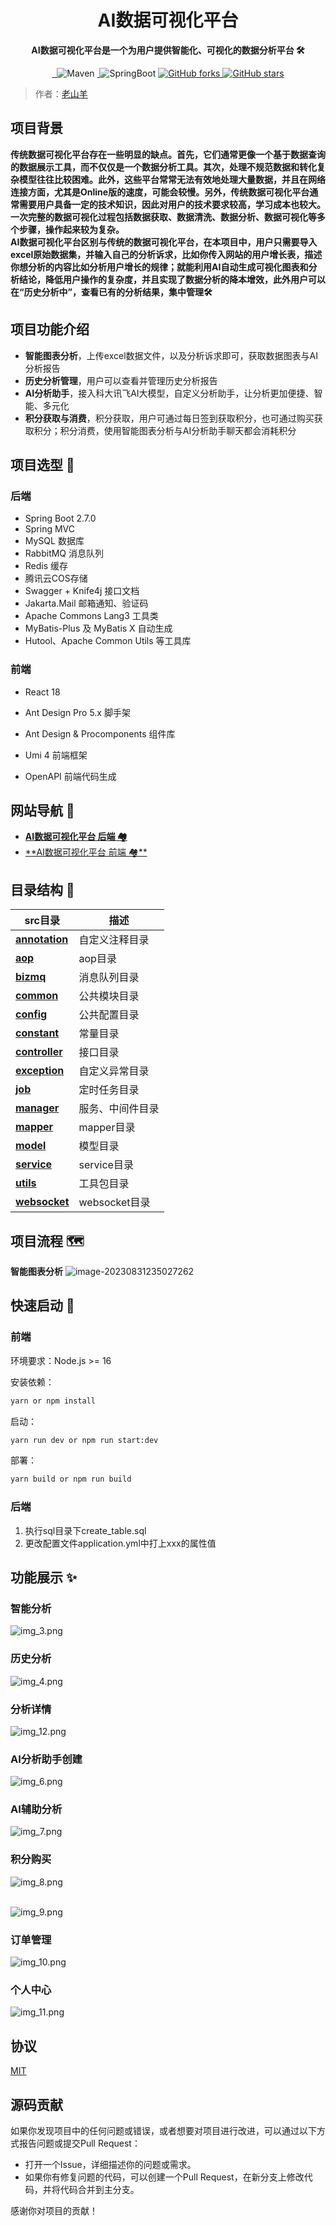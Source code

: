 <h1 align="center">AI数据可视化平台</h1>
<p align="center"><strong>AI数据可视化平台是一个为用户提供智能化、可视化的数据分析平台 🛠</strong></p>
<div align="center">
<a target="_blank" href="https://github.com/Hardork/hwqbi-backend">
    <img alt="" src="https://github.com/Hardork/hwqbi-backend/badge/star.svg?theme=gvp"/>
</a>
<a target="_blank" href="https://github.com/Hardork/hwqbi-backend">
    <img alt="" src="https://img.shields.io/github/stars/Hardork/hwqbi-backend.svg?style=social&label=Stars"/>
</a>
    <img alt="Maven" src="https://raster.shields.io/badge/Maven-3.8.1-red.svg"/>
<a target="_blank" href="https://www.oracle.com/technetwork/java/javase/downloads/index.html">
        <img alt="" src="https://img.shields.io/badge/JDK-1.8+-green.svg"/>
</a>
    <img alt="SpringBoot" src="https://raster.shields.io/badge/SpringBoot-2.7+-green.svg"/>
<a href="https://github.com/Hardork/hwqbi-backend" target="_blank">
    <img src='https://img.shields.io/github/forks/Hardork/hwqbi-backend' alt='GitHub forks' class="no-zoom">
</a>
<a href="https://github.com/Hardork/hwqbi-backend" target="_blank"><img src='https://img.shields.io/github/stars/Hardork/hwqbi-backend' alt='GitHub stars' class="no-zoom">
</a>
</div>

> 作者：[老山羊](https://github.com/Hardork)



## 项目背景
<strong>
传统数据可视化平台存在一些明显的缺点。首先，它们通常更像一个基于数据查询的数据展示工具，而不仅仅是一个数据分析工具。其次，处理不规范数据和转化复杂模型往往比较困难。此外，这些平台常常无法有效地处理大量数据，并且在网络连接方面，尤其是Online版的速度，可能会较慢。另外，传统数据可视化平台通常需要用户具备一定的技术知识，因此对用户的技术要求较高，学习成本也较大。一次完整的数据可视化过程包括数据获取、数据清洗、数据分析、数据可视化等多个步骤，操作起来较为复杂。</br>
AI数据可视化平台区别与传统的数据可视化平台，在本项目中，用户只需要导入excel原始数据集，并输入自己的分析诉求，比如你传入网站的用户增长表，描述你想分析的内容比如分析用户增长的规律；就能利用AI自动生成可视化图表和分析结论，降低用户操作的复杂度，并且实现了数据分析的降本增效，此外用户可以在“历史分析中”，查看已有的分析结果，集中管理🛠</strong>


## 项目功能介绍

- **智能图表分析**，上传excel数据文件，以及分析诉求即可，获取数据图表与AI分析报告
- **历史分析管理**，用户可以查看并管理历史分析报告
- **AI分析助手**，接入科大讯飞AI大模型，自定义分析助手，让分析更加便捷、智能、多元化
- **积分获取与消费**，积分获取，用户可通过每日签到获取积分，也可通过购买获取积分；积分消费，使用智能图表分析与AI分析助手聊天都会消耗积分


## 项目选型 🎯

### **后端**
- Spring Boot 2.7.0
- Spring MVC
- MySQL 数据库
- RabbitMQ 消息队列
- Redis 缓存
- 腾讯云COS存储
- Swagger + Knife4j 接口文档
- Jakarta.Mail 邮箱通知、验证码
- Apache Commons Lang3 工具类
- MyBatis-Plus 及 MyBatis X 自动生成
- Hutool、Apache Common Utils 等工具库

### 前端

- React 18

- Ant Design Pro 5.x 脚手架

- Ant Design & Procomponents 组件库

- Umi 4 前端框架

- OpenAPI 前端代码生成
## 网站导航 🧭

- [**AI数据可视化平台 后端 🏘️**](https://github.com/Hardork/hwqbi-backend)
- [**AI数据可视化平台 前端 🏘**️](https://github.com/Hardork/hwqbi-frontend)


## 目录结构 📑


| src目录                                                   | 描述          |
|---------------------------------------------------------|-------------|
| **[annotation](./src/main/java/com/hwq/bi/annotation)** | 自定义注释目录     |
| **[aop](./src/main/java/com/hwq/bi/aop)**               | aop目录       |
| **[bizmq](./src/main/java/com/hwq/bi/bizmq)**           | 消息队列目录      |
| **[common](./src/main/java/com/hwq/bi/common)**         | 公共模块目录      |
| **[config](./src/main/java/com/hwq/bi/config)**         | 公共配置目录      |
| **[constant](./src/main/java/com/hwq/bi/constant)**     | 常量目录        |
| **[controller](./src/main/java/com/hwq/bi/controller)** | 接口目录        |
| **[exception](./src/main/java/com/hwq/bi/exception)**  | 自定义异常目录     |
| **[job](./src/main/java/com/hwq/bi/job)**        | 定时任务目录      |
| **[manager](./src/main/java/com/hwq/bi/manager)**    | 服务、中间件目录    |
| **[mapper](./src/main/java/com/hwq/bi/mapper)**     | mapper目录    |
| **[model](./src/main/java/com/hwq/bi/model)**      | 模型目录        |
| **[service](./src/main/java/com/hwq/bi/service)**    | service目录   |
| **[utils](./src/main/java/com/hwq/bi/utils)**      | 工具包目录       |
| **[websocket](./src/main/java/com/hwq/bi/websocket)**  | websocket目录 |

## 项目流程 🗺️
**智能图表分析**
![image-20230831235027262](C:/Users/HWQ/AppData/Roaming/Typora/typora-user-images/image-20230831235027262.png)


## 快速启动 🚀

### 前端

环境要求：Node.js >= 16

安装依赖：

```bash
yarn or npm install
```

启动：

```bash
yarn run dev or npm run start:dev
```

部署：

```bash
yarn build or npm run build
```

### 后端

1. 执行sql目录下create_table.sql
2. 更改配置文件application.yml中打上xxx的属性值



## 功能展示 ✨

### 智能分析

![img_3.png](img/img_3.png)

### 历史分析
![img_4.png](img/img_4.png)

### 分析详情
![img_12.png](img/img_12.png)

### AI分析助手创建
![img_6.png](img/img_6.png)

### AI辅助分析
![img_7.png](img/img_7.png)

### 积分购买
![img_8.png](img/img_8.png)
</br>
</br>

![img_9.png](img/img_9.png)

### 订单管理
![img_10.png](img/img_10.png)

### 个人中心
![img_11.png](img/img_11.png)

## 协议
[MIT](https://choosealicense.com/licenses/mit)

## 源码贡献
如果你发现项目中的任何问题或错误，或者想要对项目进行改进，可以通过以下方式报告问题或提交Pull Request：

- 打开一个Issue，详细描述你的问题或需求。
- 如果你有修复问题的代码，可以创建一个Pull Request，在新分支上修改代码，并将代码合并到主分支。

感谢你对项目的贡献！


